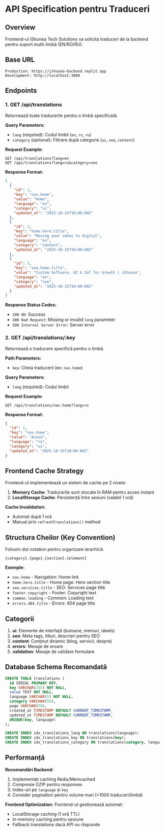 # API Specification pentru Traduceri

## Overview
Frontend-ul iShunea Tech Solutions va solicita traduceri de la backend pentru suport multi-limbă (EN/RO/RU).

## Base URL
```
Production: https://ishunea-backend.replit.app
Development: http://localhost:3000
```

## Endpoints

### 1. GET /api/translations
Returnează toate traducerile pentru o limbă specificată.

**Query Parameters:**
- `lang` (required): Codul limbii (`en`, `ro`, `ru`)
- `category` (optional): Filtrare după categorie (`ui`, `seo`, `content`)

**Request Example:**
```http
GET /api/translations?lang=en
GET /api/translations?lang=ro&category=seo
```

**Response Format:**
```json
[
  {
    "id": 1,
    "key": "nav.home",
    "value": "Home",
    "language": "en",
    "category": "ui",
    "updated_at": "2025-10-15T10:00:00Z"
  },
  {
    "id": 2,
    "key": "home.hero.title",
    "value": "Moving your ideas to digital",
    "language": "en",
    "category": "content",
    "updated_at": "2025-10-15T10:00:00Z"
  },
  {
    "id": 3,
    "key": "seo.home.title",
    "value": "Custom Software, AI & IoT for Growth | iShunea",
    "language": "en",
    "category": "seo",
    "updated_at": "2025-10-15T10:00:00Z"
  }
]
```

**Response Status Codes:**
- `200 OK`: Success
- `400 Bad Request`: Missing or invalid `lang` parameter
- `500 Internal Server Error`: Server error

### 2. GET /api/translations/:key
Returnează o traducere specifică pentru o limbă.

**Path Parameters:**
- `key`: Cheia traducerii (ex: `nav.home`)

**Query Parameters:**
- `lang` (required): Codul limbii

**Request Example:**
```http
GET /api/translations/nav.home?lang=ro
```

**Response Format:**
```json
{
  "id": 1,
  "key": "nav.home",
  "value": "Acasă",
  "language": "ro",
  "category": "ui",
  "updated_at": "2025-10-15T10:00:00Z"
}
```

## Frontend Cache Strategy

Frontend-ul implementează un sistem de cache pe 2 nivele:

1. **Memory Cache**: Traducerile sunt stocate în RAM pentru acces instant
2. **LocalStorage Cache**: Persistență între sesiuni (valabil 1 oră)

**Cache Invalidation:**
- Automat după 1 oră
- Manual prin `refreshTranslations()` method

## Structura Cheilor (Key Convention)

Folosim dot notation pentru organizare ierarhică:

```
{category}.{page}.{section}.{element}
```

**Exemple:**
- `nav.home` - Navigation: Home link
- `home.hero.title` - Home page: Hero section title
- `seo.services.title` - SEO: Services page title
- `footer.copyright` - Footer: Copyright text
- `common.loading` - Common: Loading text
- `errors.404.title` - Errors: 404 page title

## Categorii

1. **ui**: Elemente de interfață (butoane, meniuri, labels)
2. **seo**: Meta tags, titluri, descrieri pentru SEO
3. **content**: Conținut dinamic (blog, servicii, despre)
4. **errors**: Mesaje de eroare
5. **validation**: Mesaje de validare formulare

## Database Schema Recomandată

```sql
CREATE TABLE translations (
  id SERIAL PRIMARY KEY,
  key VARCHAR(255) NOT NULL,
  value TEXT NOT NULL,
  language VARCHAR(5) NOT NULL,
  category VARCHAR(50),
  page VARCHAR(50),
  created_at TIMESTAMP DEFAULT CURRENT_TIMESTAMP,
  updated_at TIMESTAMP DEFAULT CURRENT_TIMESTAMP,
  UNIQUE(key, language)
);

CREATE INDEX idx_translations_lang ON translations(language);
CREATE INDEX idx_translations_key ON translations(key);
CREATE INDEX idx_translations_category ON translations(category, language);
```

## Performanță

**Recomandări Backend:**
1. Implementați caching Redis/Memcached
2. Compresie GZIP pentru responses
3. Index-uri pe `language` și `key`
4. Consider pagination pentru volume mari (>1000 traduceri/limbă)

**Frontend Optimization:**
Frontend-ul gestionează automat:
- LocalStorage caching (1 oră TTL)
- In-memory caching pentru sesiune
- Fallback translations dacă API nu răspunde
